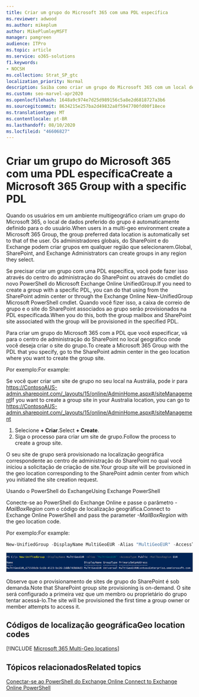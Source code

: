 ```yaml
---
title: Criar um grupo do Microsoft 365 com uma PDL específica
ms.reviewer: adwood
ms.author: mikeplum
author: MikePlumleyMSFT
manager: pamgreen
audience: ITPro
ms.topic: article
ms.service: o365-solutions
f1.keywords:
- NOCSH
ms.collection: Strat_SP_gtc
localization_priority: Normal
description: Saiba como criar um grupo do Microsoft 365 com um local de dados preferencial especificado em um ambiente multigeográfico.
ms.custom: seo-marvel-apr2020
ms.openlocfilehash: 1648a9c974e7d25d989156c5a8e2d6818727a3b6
ms.sourcegitcommit: 8634215e257ba2d49832a8f5947700fd00f18ece
ms.translationtype: MT
ms.contentlocale: pt-BR
ms.lasthandoff: 08/10/2020
ms.locfileid: "46606827"
---
```

# <a name="create-a-microsoft-365-group-with-a-specific-pdl"></a><span data-ttu-id="fc3f0-103">Criar um grupo do Microsoft 365 com uma PDL específica</span><span class="sxs-lookup"><span data-stu-id="fc3f0-103">Create a Microsoft 365 Group with a specific PDL</span></span>

<span data-ttu-id="fc3f0-104">Quando os usuários em um ambiente multigeográfico criam um grupo do Microsoft 365, o local de dados preferido do grupo é automaticamente definido para o do usuário.</span><span class="sxs-lookup"><span data-stu-id="fc3f0-104">When users in a multi-geo environment create a Microsoft 365 Group, the group preferred data location is automatically set to that of the user.</span></span> <span data-ttu-id="fc3f0-105">Os administradores globais, do SharePoint e do Exchange podem criar grupos em qualquer região que selecionarem.</span><span class="sxs-lookup"><span data-stu-id="fc3f0-105">Global, SharePoint, and Exchange Administrators can create groups in any region they select.</span></span> 

<span data-ttu-id="fc3f0-106">Se precisar criar um grupo com uma PDL específica, você pode fazer isso através do centro do administração do SharePoint ou através do cmdlet do novo PowerShell do Microsoft Exchange Online UnifiedGroup.</span><span class="sxs-lookup"><span data-stu-id="fc3f0-106">If you need to create a group with a specific PDL, you can do that using from the SharePoint admin center or through the Exchange Online New-UnifiedGroup Microsoft PowerShell cmdlet.</span></span> <span data-ttu-id="fc3f0-107">Quando você fizer isso, a caixa de correio de grupo e o site do SharePoint associados ao grupo serão provisionados na PDL especificada.</span><span class="sxs-lookup"><span data-stu-id="fc3f0-107">When you do this, both the group mailbox and SharePoint site associated with the group will be provisioned in the specified PDL.</span></span>

<span data-ttu-id="fc3f0-108">Para criar um grupo do Microsoft 365 com a PDL que você especificar, vá para o centro de administração do SharePoint no local geográfico onde você deseja criar o site do grupo.</span><span class="sxs-lookup"><span data-stu-id="fc3f0-108">To create a Microsoft 365 Group with the PDL that you specify, go to the SharePoint admin center in the geo location where you want to create the group site.</span></span>

<span data-ttu-id="fc3f0-109">Por exemplo:</span><span class="sxs-lookup"><span data-stu-id="fc3f0-109">For example:</span></span>

<span data-ttu-id="fc3f0-110">Se você quer criar um site de grupo no seu local na Austrália, pode ir para https://ContosoAUS-admin.sharepoint.com/_layouts/15/online/AdminHome.aspx#/siteManagement</span><span class="sxs-lookup"><span data-stu-id="fc3f0-110">If you want to create a group site in your Australia location, you can go to https://ContosoAUS-admin.sharepoint.com/_layouts/15/online/AdminHome.aspx#/siteManagement</span></span>

1. <span data-ttu-id="fc3f0-111">Selecione **+ Criar**.</span><span class="sxs-lookup"><span data-stu-id="fc3f0-111">Select **+ Create**.</span></span>
2. <span data-ttu-id="fc3f0-112">Siga o processo para criar um site de grupo.</span><span class="sxs-lookup"><span data-stu-id="fc3f0-112">Follow the process to create a group site.</span></span>

<span data-ttu-id="fc3f0-113">O seu site de grupo será provisionado na localização geográfica correspondente ao centro de administração do SharePoint no qual você iniciou a solicitação de criação de site.</span><span class="sxs-lookup"><span data-stu-id="fc3f0-113">Your group site will be provisioned in the geo location corresponding to the SharePoint admin center from which you initiated the site creation request.</span></span> 

<span data-ttu-id="fc3f0-114">Usando o PowerShell do Exchange</span><span class="sxs-lookup"><span data-stu-id="fc3f0-114">Using Exchange PowerShell</span></span> 

<span data-ttu-id="fc3f0-115">Conecte-se ao PowerShell do Exchange Online e passe o parâmetro *-MailBoxRegion* com o código de localização geográfica.</span><span class="sxs-lookup"><span data-stu-id="fc3f0-115">Connect to Exchange Online PowerShell and pass the parameter *-MailBoxRegion* with the geo location code.</span></span>

<span data-ttu-id="fc3f0-116">Por exemplo:</span><span class="sxs-lookup"><span data-stu-id="fc3f0-116">For example:</span></span> 

```PowerShell
New-UnifiedGroup -DisplayName MultiGeoEUR -Alias "MultiGeoEUR" -AccessType Public -MailboxRegion EUR 
```

![O Cmdlet do PowerShell de captura de tela do novo UnifiedGroup com sintaxe](media/multi-geo-new-group-with-pdl-powershell.png)

<span data-ttu-id="fc3f0-118">Observe que o provisionamento de sites de grupo do SharePoint é sob demanda.</span><span class="sxs-lookup"><span data-stu-id="fc3f0-118">Note that SharePoint group site provisioning is on-demand.</span></span> <span data-ttu-id="fc3f0-119">O site será configurado a primeira vez que um membro ou proprietário do grupo tentar acessá-lo.</span><span class="sxs-lookup"><span data-stu-id="fc3f0-119">The site will be provisioned the first time a group owner or member attempts to access it.</span></span>

## <a name="geo-location-codes"></a><span data-ttu-id="fc3f0-120">Códigos de localização geográfica</span><span class="sxs-lookup"><span data-stu-id="fc3f0-120">Geo location codes</span></span>

[!INCLUDE [Microsoft 365 Multi-Geo locations](includes/office-365-multi-geo-locations.md)]

## <a name="related-topics"></a><span data-ttu-id="fc3f0-121">Tópicos relacionados</span><span class="sxs-lookup"><span data-stu-id="fc3f0-121">Related topics</span></span>

[<span data-ttu-id="fc3f0-122">Conectar-se ao PowerShell do Exchange Online </span><span class="sxs-lookup"><span data-stu-id="fc3f0-122">Connect to Exchange Online PowerShell</span></span>](https://docs.microsoft.com/powershell/exchange/exchange-online/connect-to-exchange-online-powershell/connect-to-exchange-online-powershell)
